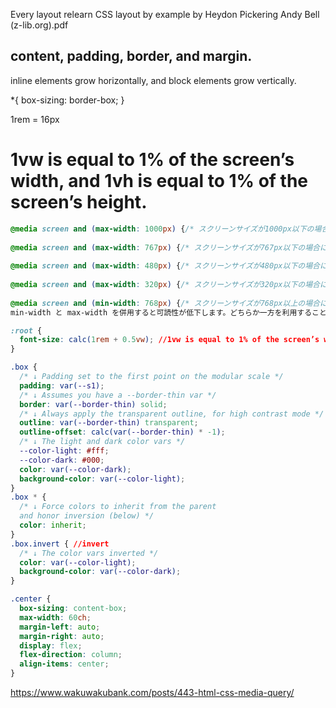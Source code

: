 Every layout relearn CSS layout by example by Heydon Pickering Andy Bell (z-lib.org).pdf
## content, padding, border, and margin.

inline elements grow horizontally, and block elements grow vertically.

*{
box-sizing: border-box;
}

1rem = 16px

# 1vw is equal to 1% of the screen’s width, and 1vh is equal to 1% of the screen’s height.

```css
@media screen and (max-width: 1000px) {/* スクリーンサイズが1000px以下の場合に適用 */} 
 
@media screen and (max-width: 767px) {/* スクリーンサイズが767px以下の場合に適用 */} 
 
@media screen and (max-width: 480px) {/* スクリーンサイズが480px以下の場合に適用 */} 
 
@media screen and (max-width: 320px) {/* スクリーンサイズが320px以下の場合に適用 */} 
 
@media screen and (min-width: 768px) {/* スクリーンサイズが768px以上の場合に適用 */} 
min-width と max-width を併用すると可読性が低下します。どちらか一方を利用することをおすすめします。

:root {
  font-size: calc(1rem + 0.5vw); //1vw is equal to 1% of the screen’s width, and 1vh is equal to 1% of the screen’s height.
}

.box {
  /* ↓ Padding set to the first point on the modular scale */
  padding: var(--s1);
  /* ↓ Assumes you have a --border-thin var */
  border: var(--border-thin) solid;
  /* ↓ Always apply the transparent outline, for high contrast mode */
  outline: var(--border-thin) transparent;
  outline-offset: calc(var(--border-thin) * -1);
  /* ↓ The light and dark color vars */
  --color-light: #fff;
  --color-dark: #000;
  color: var(--color-dark);
  background-color: var(--color-light);
}
.box * {
  /* ↓ Force colors to inherit from the parent
  and honor inversion (below) */
  color: inherit;
}
.box.invert { //invert 
  /* ↓ The color vars inverted */
  color: var(--color-light);
  background-color: var(--color-dark);
}

.center {
  box-sizing: content-box;
  max-width: 60ch;
  margin-left: auto;
  margin-right: auto;
  display: flex;
  flex-direction: column;
  align-items: center;
}
```
https://www.wakuwakubank.com/posts/443-html-css-media-query/
